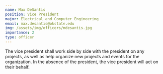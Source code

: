 ```yaml
---
name: Max DeSantis
position: Vice President
major: Electrical and Computer Engineering
email: max.desantis@okstate.edu
img: /assets/img/officers/mdesantis.jpg
importance: 2
type: officer
---
```

<!-- Description of the positions role and responsibilities -->
The vice president shall work side by side with the president on any projects, as well as help organize new projects and events for the organization. In the absence of the president, the vice president will act on their behalf.